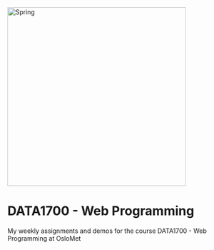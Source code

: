 <img align="center" alt="Spring" width="400px" src="https://upload.wikimedia.org/wikipedia/commons/thumb/4/44/Spring_Framework_Logo_2018.svg/800px-Spring_Framework_Logo_2018.svg.png" />

# DATA1700 - Web Programming
My weekly assignments and demos for the course DATA1700 - Web Programming at OsloMet


